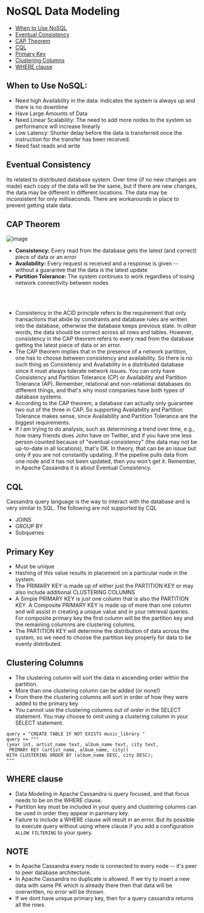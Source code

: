 # NoSQL Data Modeling
- [When to Use NoSQL](#when-to-use-nosql)
- [Eventual Consistency](#eventual-consistency)
- [CAP Theorem](#cap-theorem)
- [CQL](#cql)
- [Primary Key](#primary-key)
- [Clustering Columns](#clustering-columns)
- [WHERE clause](#where-clause)
  
## When to Use NoSQL:
- Need high Availability in the data: Indicates the system is always up and there is no downtime
- Have Large Amounts of Data
- Need Linear Scalability: The need to add more nodes to the system so performance will increase linearly
- Low Latency: Shorter delay before the data is transferred once the instruction for the transfer has been received.
- Need fast reads and write

## Eventual Consistency
Its related to distributed database system. Over time (if no new changes are made) each copy of the data will be the same, but if there are new changes, the data may be different in different locations. The data may be inconsistent for only milliseconds. There are workarounds in place to prevent getting stale data.

## CAP Theorem
![image](https://github.com/codeslash21/data_engineering/assets/32652085/1a2ef323-7c3f-4a59-bfc8-053c7ec6cedf)

- **Consistency:** Every read from the database gets the latest (and correct) piece of data or an error
- **Availability:** Every request is received and a response is given -- without a guarantee that the data is the latest update
- **Partition Tolerance:** The system continues to work regardless of losing network connectivity between nodes

<br></br>

- Consistency in the ACID principle refers to the requirement that only transactions that abide by constraints and database rules are written into the database, otherwise the database keeps previous state. In other words, the data should be correct across all rows and tables. However, consistency in the CAP theorem refers to every read from the database getting the latest piece of data or an error.
- The CAP theorem implies that in the presence of a network partition, one has to choose between consistency and availability. So there is no such thing as Consistency and Availability in a distributed database since it must always tolerate network issues. You can only have Consistency and Partition Tolerance (CP) or Availability and Partition Tolerance (AP). Remember, relational and non-relational databases do different things, and that's why most companies have both types of database systems.
- According to the CAP theorem, a database can actually only guarantee two out of the three in CAP. So supporting Availability and Partition Tolerance makes sense, since Availability and Partition Tolerance are the biggest requirements.
- If I am trying to do analysis, such as determining a trend over time, e.g., how many friends does John have on Twitter, and if you have one less person counted because of "eventual consistency" (the data may not be up-to-date in all locations), that's OK. In theory, that can be an issue but only if you are not constantly updating. If the pipeline pulls data from one node and it has not been updated, then you won't get it. Remember, in Apache Cassandra it is about Eventual Consistency.

## CQL
Cassandra query language is the way to interact with the database and is very similar to SQL. The following are not supported by CQL
- JOINS
- GROUP BY
- Subqueries

## Primary Key
- Must be unique
- Hashing of this value results in placement on a particular node in the system.
- The PRIMARY KEY is made up of either just the PARTITION KEY or may also include additional CLUSTERING COLUMNS
- A Simple PRIMARY KEY is just one column that is also the PARTITION KEY. A Composite PRIMARY KEY is made up of more than one column and will assist in creating a unique value and in your retrieval queries. For composite primary key the first column will be the partition key and the remaining columnns are clustering columns.
- The PARTITION KEY will determine the distribution of data across the system, so we need to choose the partition key properly for data to be evenly distributed.

## Clustering Columns
- The clustering column will sort the data in ascending order within the partition.
- More than one clustering column can be added (or none!)
- From there the clustering columns will sort in order of how they were added to the primary key
- You cannot use the clustering columns out of order in the SELECT statement. You may choose to omit using a clustering column in your SELECT statement.
```
query = "CREATE TABLE IF NOT EXISTS music_library "
query += """
(year int, artist_name text, album_name text, city text, 
 PRIMARY KEY (artist_name, album_name, city))
WITH CLUSTERING ORDER BY (album_name DESC, city DESC);
"""
```

## WHERE clause
- Data Modeling in Apache Cassandra is query focused, and that focus needs to be on the WHERE clause.
- Partition key must be included in your query and clustering columns can be used in order they appear in parimary key.
- Failure to include a WHERE clause will result in an error. But its possible to execute query without using where clause if you add a configuration `ALLOW FILTERING` to your query.


## NOTE
- In Apache Cassandra every node is connected to every node -- it's peer to peer database architecture.
- In Apache Cassandra no duplicate is allowed. If we try to insert a new data with same PK which is already there then that data will be overwritten, no error will be thrown.
- If we dont have unique primary key, then for a query cassandra returns all the rows.
